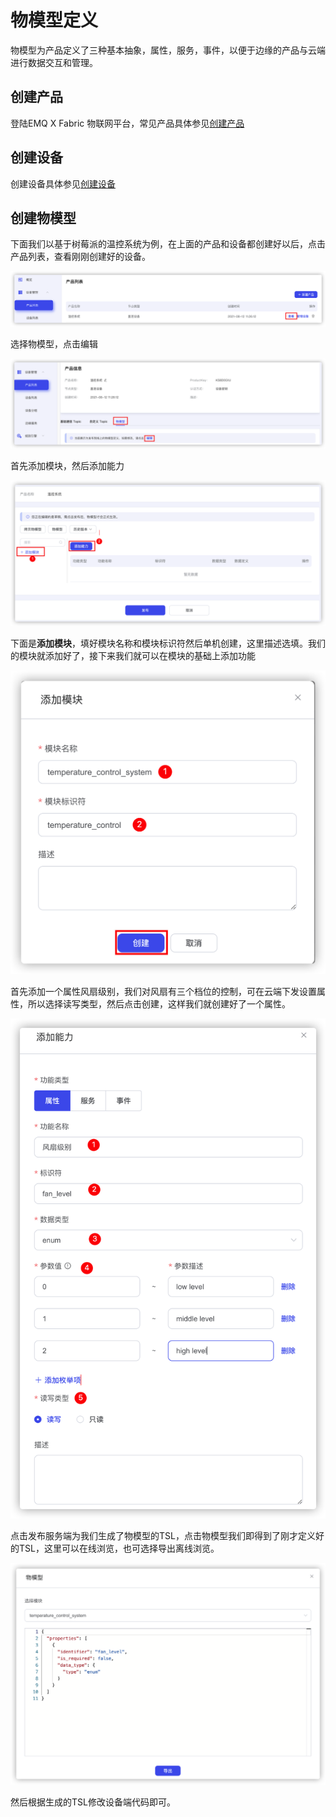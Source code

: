 # 物模型定义

物模型为产品定义了三种基本抽象，属性，服务，事件，以便于边缘的产品与云端进行数据交互和管理。

## 创建产品

登陆EMQ X Fabric 物联网平台，常见产品具体参见[创建产品](./create_product.md)

## 创建设备

创建设备具体参见[创建设备](./create_device.md)

## 创建物模型

下面我们以基于树莓派的温控系统为例，在上面的产品和设备都创建好以后，点击产品列表，查看刚刚创建好的设备。

![image-20210812114516412](./_assets/image-20210812114516412.png)

选择物模型，点击编辑

![image-20210812172621646](./_assets/image-20210812172621646.png)

首先添加模块，然后添加能力

![image-20210812115103091](./_assets/image-20210812115103091.png)

下面是**添加模块**，填好模块名称和模块标识符然后单机创建，这里描述选填。我们的模块就添加好了，接下来我们就可以在模块的基础上添加功能

![image-20210812115707115](./_assets/image-20210812115707115.png)

首先添加一个属性风扇级别，我们对风扇有三个档位的控制，可在云端下发设置属性，所以选择读写类型，然后点击创建，这样我们就创建好了一个属性。

![image-20210812120514538](./_assets/image-20210812120514538.png)

点击发布服务端为我们生成了物模型的TSL，点击物模型我们即得到了刚才定义好的TSL，这里可以在线浏览，也可选择导出离线浏览。

![image-20210812132440831](./_assets/image-20210812132440831.png)

然后根据生成的TSL修改设备端代码即可。

